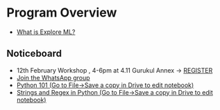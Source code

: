 # Program Overview

- [What is Explore ML?](https://docs.google.com/presentation/d/1Qa_Dtp9bv3YUwMO36UAL-LN5JegDiEwyRHN5NodGWjE/edit?usp=sharing)

## Noticeboard
- 12th February Workshop , 4-6pm at 4.11 Gurukul Annex -> [REGISTER](https://forms.gle/ZLQUqiJMVZpMXY1Y8)
- [Join the WhatsApp group](https://chat.whatsapp.com/Bd6xY2VvnDxDlu3teyHGRb)
- [Python 101 (Go to File->Save a copy in Drive to edit notebook)](https://colab.research.google.com/drive/1v4T-eD9y8QQukj14nV9XMcisXnHKaPKb)
- [Strings and Regex in Python (Go to File->Save a copy in Drive to edit notebook)](https://colab.research.google.com/drive/1zdCPZfO87DcvfKDp5r0649woF7Dc348S)

